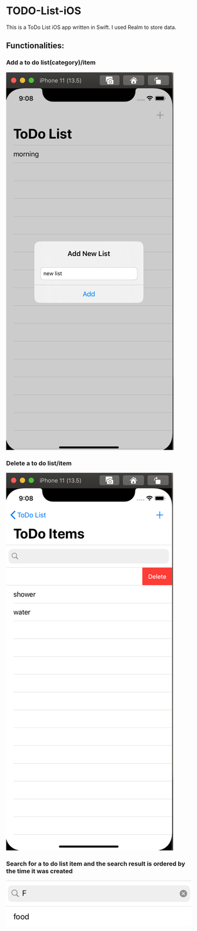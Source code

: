 # TODO-List-iOS

This is a ToDo List iOS app written in Swift. I used Realm to store data. 

## Functionalities: 
### Add a to do list(category)/item
![add](https://github.com/yvoxu/TODO-List-iOS/blob/master/demo/add.png)

### Delete a to do list/item
![delete](https://github.com/yvoxu/TODO-List-iOS/blob/master/demo/delete.png)

### Search for a to do list item and the search result is ordered by the time it was created
![search](https://github.com/yvoxu/TODO-List-iOS/blob/master/demo/search.png)





